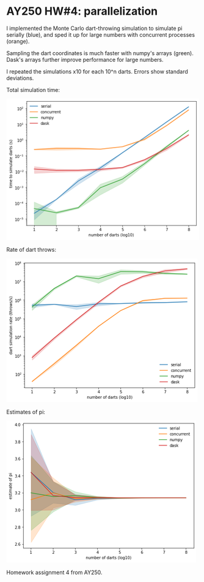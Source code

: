 # AY250 HW#4: parallelization

I implemented the Monte Carlo dart-throwing simulation to simulate pi serially
(blue), and sped it up for large numbers with concurrent processes (orange).

Sampling the dart coordinates is much faster with numpy's arrays (green). Dask's
arrays further improve performance for large numbers.

I repeated the simulations x10 for each 10^n darts. Errors show standard deviations.


Total simulation time:

![simulation time](https://github.com/zbalewski/python-ay250-homework/blob/main/hw_4/sim_time.png?raw=true)


Rate of dart throws:

![throw rate](https://github.com/zbalewski/python-ay250-homework/blob/main/hw_4/throw_rate.png?raw=true)


Estimates of pi:

![simulation time](https://github.com/zbalewski/python-ay250-homework/blob/main/hw_4/est_pi.png?raw=true)




Homework assignment 4 from AY250.
